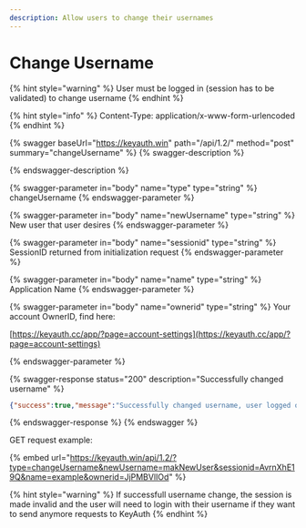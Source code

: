 ```yaml
---
description: Allow users to change their usernames
---
```


# Change Username

{% hint style="warning" %}
User must be logged in (session has to be validated) to change username
{% endhint %}

{% hint style="info" %}
Content-Type: application/x-www-form-urlencoded
{% endhint %}

{% swagger baseUrl="https://keyauth.win" path="/api/1.2/" method="post" summary="changeUsername" %}
{% swagger-description %}

{% endswagger-description %}

{% swagger-parameter in="body" name="type" type="string" %}
changeUsername
{% endswagger-parameter %}

{% swagger-parameter in="body" name="newUsername" type="string" %}
New user that user desires
{% endswagger-parameter %}

{% swagger-parameter in="body" name="sessionid" type="string" %}
SessionID returned from initialization request
{% endswagger-parameter %}

{% swagger-parameter in="body" name="name" type="string" %}
Application Name
{% endswagger-parameter %}

{% swagger-parameter in="body" name="ownerid" type="string" %}
Your account OwnerID, find here: 

[https://keyauth.cc/app/?page=account-settings](https://keyauth.cc/app/?page=account-settings)


{% endswagger-parameter %}

{% swagger-response status="200" description="Successfully changed username" %}
```json
{"success":true,"message":"Successfully changed username, user logged out."}
```
{% endswagger-response %}
{% endswagger %}

GET request example:

{% embed url="https://keyauth.win/api/1.2/?type=changeUsername&newUsername=makNewUser&sessionid=AvrnXhE19Q&name=example&ownerid=JjPMBVlIOd" %}

{% hint style="warning" %}
If successfull username change, the session is made invalid and the user will need to login with their username if they want to send anymore requests to KeyAuth
{% endhint %}
